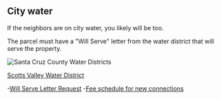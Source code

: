 

## City water

If the neighbors are on city water, you likely will be too. 

The parcel must have a "Will Serve" letter from the water district that will serve the property. 



![Santa Cruz County Water Districts](https://i.ibb.co/VpXDbj3/WR03201.jpg)

[Scotts Valley Water District](https://www.svwd.org/)

-[Will Serve Letter Request](https://www.svwd.org/sites/default/files/images/Will%20Serve%20Letter%20Request_2.pdf)
-[Fee schedule for new connections](https://www.svwd.org/sites/default/files/documents/FeeSchedule121318.pdf)
